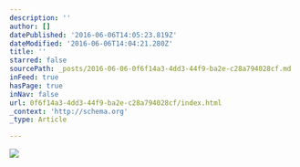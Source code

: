 ```yaml
---
description: ''
author: []
datePublished: '2016-06-06T14:05:23.819Z'
dateModified: '2016-06-06T14:04:21.280Z'
title: ''
starred: false
sourcePath: _posts/2016-06-06-0f6f14a3-4dd3-44f9-ba2e-c28a794028cf.md
inFeed: true
hasPage: true
inNav: false
url: 0f6f14a3-4dd3-44f9-ba2e-c28a794028cf/index.html
_context: 'http://schema.org'
_type: Article

---
```

![](https://the-grid-user-content.s3-us-west-2.amazonaws.com/8e1d00ef-395d-4ec8-9ed1-0675e102f131.png)